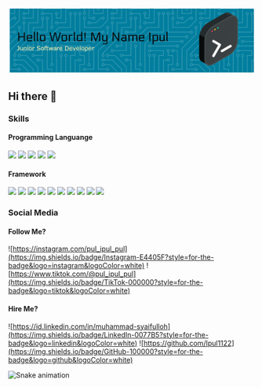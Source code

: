 ![Header](./img/github-header-banner.png)

## Hi there 👋

### Skills

#### Programming Languange
<img src="https://img.shields.io/badge/HTML5-E34F26?style=for-the-badge&logo=html5&logoColor=white">
<img src="https://img.shields.io/badge/CSS3-1572B6?style=for-the-badge&logo=css3&logoColor=white">
<img src="https://img.shields.io/badge/JavaScript-323330?style=for-the-badge&logo=javascript&logoColor=F7DF1E">
<img src="https://img.shields.io/badge/json-5E5C5C?style=for-the-badge&logo=json&logoColor=white">
<img src="https://img.shields.io/badge/PHP-777BB4?style=for-the-badge&logo=php&logoColor=white">

#### Framework
<img src="https://img.shields.io/badge/Bootstrap-563D7C?style=for-the-badge&logo=bootstrap&logoColor=white">
<img src="https://img.shields.io/badge/Composer-885630?style=for-the-badge&logo=Composer&logoColor=white">
<img src="https://img.shields.io/badge/GitHub%20Pages-222222?style=for-the-badge&logo=GitHub%20Pages&logoColor=white">
<img src="https://img.shields.io/badge/jQuery-0769AD?style=for-the-badge&logo=jquery&logoColor=white">
<img src="https://img.shields.io/badge/Laravel-FF2D20?style=for-the-badge&logo=laravel&logoColor=white">
<img src="https://img.shields.io/badge/Node%20js-339933?style=for-the-badge&logo=nodedotjs&logoColor=white">
<img src="https://img.shields.io/badge/postcss-DD3A0A?style=for-the-badge&logo=postcss&logoColor=white">
<img src="https://img.shields.io/badge/React-20232A?style=for-the-badge&logo=react&logoColor=61DAFB">
<img src="https://img.shields.io/badge/Tailwind_CSS-38B2AC?style=for-the-badge&logo=tailwind-css&logoColor=white">
<img src="https://img.shields.io/badge/Vite-B73BFE?style=for-the-badge&logo=vite&logoColor=FFD62E">

### Social Media

#### Follow Me?
![https://instagram.com/pul_ipul_pul](https://img.shields.io/badge/Instagram-E4405F?style=for-the-badge&logo=instagram&logoColor=white) ![https://www.tiktok.com/@pul_ipul_pul](https://img.shields.io/badge/TikTok-000000?style=for-the-badge&logo=tiktok&logoColor=white)

#### Hire Me?
![https://id.linkedin.com/in/muhammad-syaifulloh](https://img.shields.io/badge/LinkedIn-0077B5?style=for-the-badge&logo=linkedin&logoColor=white) ![https://github.com/Ipul1122](https://img.shields.io/badge/GitHub-100000?style=for-the-badge&logo=github&logoColor=white)

<img src="https://raw.githubusercontent.com/Ipul1122/Ipul1122/output/snake.svg" alt="Snake animation" />

